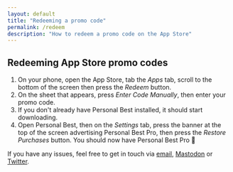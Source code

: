 ```yaml
---
layout: default
title: "Redeeming a promo code"
permalink: /redeem
description: "How to redeem a promo code on the App Store"
---
```


## Redeeming App Store promo codes

1. On your phone, open the App Store, tab the _Apps_ tab, scroll to the bottom of the screen then press the _Redeem_ button.
1. On the sheet that appears, press _Enter Code Manually_, then enter your promo code.
1. If you don't already have Personal Best installed, it should start downloading.
1. Open Personal Best, then on the _Settings_ tab, press the banner at the top of the screen advertising Personal Best Pro, then press the _Restore Purchases_ button. You should now have Personal Best Pro 🎉

If you have any issues, feel free to get in touch via [email](mailto:shaun@getpersonalbest.com), [Mastodon](https://mstdn.social/@shaundon) or [Twitter](https://twitter.com/shauneba).